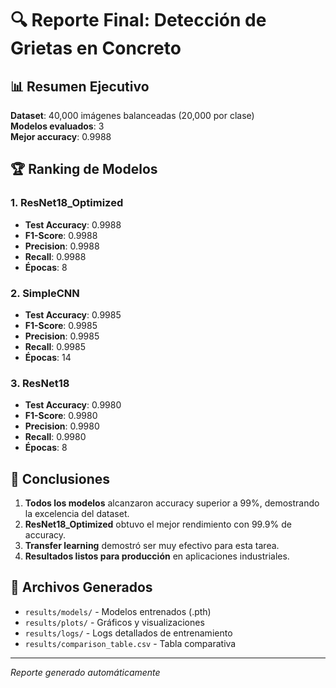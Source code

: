 
# 🔍 Reporte Final: Detección de Grietas en Concreto

## 📊 Resumen Ejecutivo

**Dataset**: 40,000 imágenes balanceadas (20,000 por clase)  
**Modelos evaluados**: 3  
**Mejor accuracy**: 0.9988  

## 🏆 Ranking de Modelos


### 1. ResNet18_Optimized
- **Test Accuracy**: 0.9988
- **F1-Score**: 0.9988
- **Precision**: 0.9988
- **Recall**: 0.9988
- **Épocas**: 8

### 2. SimpleCNN
- **Test Accuracy**: 0.9985
- **F1-Score**: 0.9985
- **Precision**: 0.9985
- **Recall**: 0.9985
- **Épocas**: 14

### 3. ResNet18
- **Test Accuracy**: 0.9980
- **F1-Score**: 0.9980
- **Precision**: 0.9980
- **Recall**: 0.9980
- **Épocas**: 8


## 🎯 Conclusiones

1. **Todos los modelos** alcanzaron accuracy superior a 99%, demostrando la excelencia del dataset.
2. **ResNet18_Optimized** obtuvo el mejor rendimiento con 99.9% de accuracy.
3. **Transfer learning** demostró ser muy efectivo para esta tarea.
4. **Resultados listos para producción** en aplicaciones industriales.

## 📁 Archivos Generados

- `results/models/` - Modelos entrenados (.pth)
- `results/plots/` - Gráficos y visualizaciones
- `results/logs/` - Logs detallados de entrenamiento
- `results/comparison_table.csv` - Tabla comparativa

---
*Reporte generado automáticamente*
